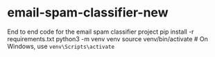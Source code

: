 # email-spam-classifier-new
End to end code for the email spam classifier project
pip install -r requirements.txt
python3 -m venv venv
source venv/bin/activate  # On Windows, use `venv\Scripts\activate`

